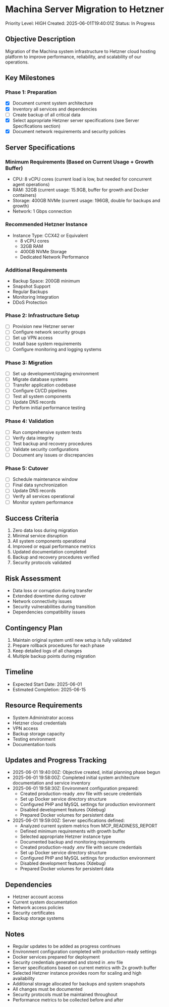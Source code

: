 # Machina Server Migration to Hetzner
Priority Level: HIGH
Created: 2025-06-01T19:40:01Z
Status: In Progress

## Objective Description
Migration of the Machina system infrastructure to Hetzner cloud hosting platform to improve performance, reliability, and scalability of our operations.

## Key Milestones

### Phase 1: Preparation
- [x] Document current system architecture
- [x] Inventory all services and dependencies
- [ ] Create backup of all critical data
- [x] Select appropriate Hetzner server specifications (see Server Specifications section)
- [x] Document network requirements and security policies

## Server Specifications
### Minimum Requirements (Based on Current Usage + Growth Buffer)
- CPU: 8 vCPU cores (current load is low, but needed for concurrent agent operations)
- RAM: 32GB (current usage: 15.9GB, buffer for growth and Docker containers)
- Storage: 400GB NVMe (current usage: 196GB, double for backups and growth)
- Network: 1 Gbps connection

### Recommended Hetzner Instance
- Instance Type: CCX42 or Equivalent
  - 8 vCPU cores
  - 32GB RAM
  - 400GB NVMe Storage
  - Dedicated Network Performance
  
### Additional Requirements
- Backup Space: 200GB minimum
- Snapshot Support
- Regular Backups
- Monitoring Integration
- DDoS Protection

### Phase 2: Infrastructure Setup
- [ ] Provision new Hetzner server
- [ ] Configure network security groups
- [ ] Set up VPN access
- [ ] Install base system requirements
- [ ] Configure monitoring and logging systems

### Phase 3: Migration
- [ ] Set up development/staging environment
- [ ] Migrate database systems
- [ ] Transfer application codebase
- [ ] Configure CI/CD pipelines
- [ ] Test all system components
- [ ] Update DNS records
- [ ] Perform initial performance testing

### Phase 4: Validation
- [ ] Run comprehensive system tests
- [ ] Verify data integrity
- [ ] Test backup and recovery procedures
- [ ] Validate security configurations
- [ ] Document any issues or discrepancies

### Phase 5: Cutover
- [ ] Schedule maintenance window
- [ ] Final data synchronization
- [ ] Update DNS records
- [ ] Verify all services operational
- [ ] Monitor system performance

## Success Criteria
1. Zero data loss during migration
2. Minimal service disruption
3. All system components operational
4. Improved or equal performance metrics
5. Updated documentation completed
6. Backup and recovery procedures verified
7. Security protocols validated

## Risk Assessment
- Data loss or corruption during transfer
- Extended downtime during cutover
- Network connectivity issues
- Security vulnerabilities during transition
- Dependencies compatibility issues

## Contingency Plan
1. Maintain original system until new setup is fully validated
2. Prepare rollback procedures for each phase
3. Keep detailed logs of all changes
4. Multiple backup points during migration

## Timeline
- Expected Start Date: 2025-06-01
- Estimated Completion: 2025-06-15

## Resource Requirements
- System Administrator access
- Hetzner cloud credentials
- VPN access
- Backup storage capacity
- Testing environment
- Documentation tools

## Updates and Progress Tracking
* 2025-06-01 19:40:00Z: Objective created, initial planning phase begun
* 2025-06-01 19:58:00Z: Completed initial system architecture documentation and service inventory
* 2025-06-01 19:58:30Z: Environment configuration prepared:
  - Created production-ready .env file with secure credentials
  - Set up Docker service directory structure
  - Configured PHP and MySQL settings for production environment
  - Disabled development features (Xdebug)
  - Prepared Docker volumes for persistent data
* 2025-06-01 19:59:00Z: Server specifications defined:
  - Analyzed current system metrics from MCP_READINESS_REPORT
  - Defined minimum requirements with growth buffer
  - Selected appropriate Hetzner instance type
  - Documented backup and monitoring requirements
  - Created production-ready .env file with secure credentials
  - Set up Docker service directory structure
  - Configured PHP and MySQL settings for production environment
  - Disabled development features (Xdebug)
  - Prepared Docker volumes for persistent data

## Dependencies
- Hetzner account access
- Current system documentation
- Network access policies
- Security certificates
- Backup storage systems

## Notes
- Regular updates to be added as progress continues
- Environment configuration completed with production-ready settings
- Docker services prepared for deployment
- Security credentials generated and stored in .env file
- Server specifications based on current metrics with 2x growth buffer
- Selected Hetzner instance provides room for scaling and high availability
- Additional storage allocated for backups and system snapshots
- All changes must be documented
- Security protocols must be maintained throughout
- Performance metrics to be collected before and after

